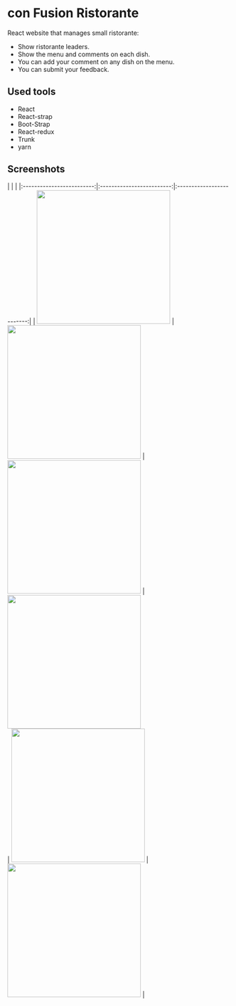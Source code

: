 # con Fusion Ristorante
React website that manages small ristorante:
- Show ristorante leaders.
- Show the menu and comments on each dish.
- You can add your comment on any dish on the menu.
- You can submit your feedback.

## Used tools
- React
- React-strap
- Boot-Strap
- React-redux
- Trunk
- yarn


## Screenshots
| | | 
|:-------------------------:|:-------------------------:|:-------------------------:|
| <image src="https://github.com/loaiKenawy/con-Fusion/assets/77583369/396f8d73-0a9d-4731-9dab-fc27e55f616c" weidth="600" height="300"/> | <image src="https://github.com/loaiKenawy/con-Fusion/assets/77583369/7c40adde-7b56-4988-bd8b-390dc67e8fae" weidth="600" height="300"/>
| <image src="https://github.com/loaiKenawy/con-Fusion/assets/77583369/8ccd73b3-43dc-4773-a60f-c2b74b845987" weidth="600" height="300"/> | <image src="https://github.com/loaiKenawy/con-Fusion/assets/77583369/76e08b76-b6f9-4503-bf2e-9c78829ee614" weidth="600" height="300"/>  
| <image src="https://github.com/loaiKenawy/con-Fusion/assets/77583369/eea6abb7-9fc8-4769-848c-fedfcf4997b7" weidth="600" height="300"/> | <image src="https://github.com/loaiKenawy/con-Fusion/assets/77583369/383803d2-ebce-47cc-b605-68c1cec5f426" weidth="600" height="300"/> |

